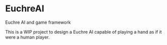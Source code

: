 # EuchreAI
Euchre AI and game framework 

This is a WIP project to design a Euchre AI capable of playing a hand as if it were a human player.
